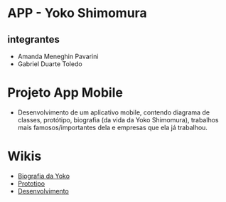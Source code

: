 # APP - Yoko Shimomura
## integrantes
- Amanda Meneghin Pavarini
- Gabriel Duarte Toledo

# Projeto App Mobile
- Desenvolvimento de um aplicativo mobile, contendo diagrama de classes, protótipo, biografia (da vida da Yoko Shimomura), trabalhos mais famosos/importantes dela e empresas que ela já trabalhou.

# Wikis

- <a href="https://github.com/Amanda-Meneghin/APP-Yoko-Shimomura/wiki/Biografia-do-Profisional-(Yoko-Shimomura)">Biografia da Yoko</a>
- <a href="https://github.com/Amanda-Meneghin/APP-Yoko-Shimomura/wiki/Prot%C3%B3tipo">Prototipo</a>
- <a href="https://github.com/Amanda-Meneghin/APP-Yoko-Shimomura/wiki/Desenvolvimento">Desenvolvimento</a>
